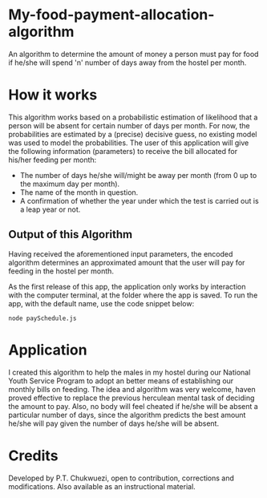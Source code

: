 # My-food-payment-allocation-algorithm

An algorithm to determine the amount of money a person must pay for food if he/she will spend 'n' number of days away from the hostel per month.

# How it works

This algorithm works based on a probabilistic estimation of likelihood that a person will be absent for certain number of days per month. For now, the probabilities are estimated by a (precise) decisive guess, no existing model was used to model the probabilities. The user of this application will give the following information (parameters) to receive the bill allocated for his/her feeding per month:

- The number of days he/she will/might be away per month (from 0 up to the maximum day per month).
- The name of the month in question.
- A confirmation of whether the year under which the test is carried out is a leap year or not.

## Output of this Algorithm

Having received the aforementioned input parameters, the encoded algorithm determines an approximated amount that the user will pay for feeding in the hostel per month.

As the first release of this app, the application only works by interaction with the computer terminal, at the folder where the app is saved.
To run the app, with the default name, use the code snippet below:

```
node paySchedule.js
```

# Application

I created this algorithm to help the males in my hostel during our National Youth Service Program to adopt an better means of establishing our monthly bills on feeding. The idea and algorithm was very welcome, haven proved effective to replace the previous herculean mental task of deciding the amount to pay. Also, no body will feel cheated if he/she will be absent a particular number of days, since the algorithm predicts the best amount he/she will pay given the number of days he/she will be absent.

# Credits

Developed by P.T. Chukwuezi, open to contribution, corrections and modifications. Also available as an instructional material.

